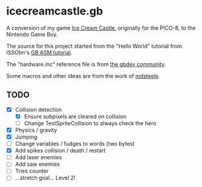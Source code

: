 # icecreamcastle.gb

A conversion of my game [Ice Cream Castle](https://github.com/drcouzelis/pico-8), originally for the PICO-8, to the Nintendo Game Boy.

The source for this project started from the "Hello World" tutorial from ISSOtm's [GB ASM tutorial](https://eldred.fr/gb-asm-tutorial/hello-world.html).

The "hardware.inc" reference file is from [the gbdev community](https://github.com/gbdev/hardware.inc).

Some macros and other ideas are from the work of [mdsteele](https://github.com/mdsteele/big2small).

## TODO

- [x] Collision detection
  - [x] Ensure subpixels are cleared on collision
  - [ ] Change TestSpriteCollision to always check the hero
- [x] Physics / gravity
- [x] Jumping
- [ ] Change variables / fudges to words (two bytes)
- [x] Add spikes collision / death / restart
- [ ] Add laser enemies
- [ ] Add saw enemies
- [ ] Tries counter
- [ ] ...stretch goal... Level 2!
